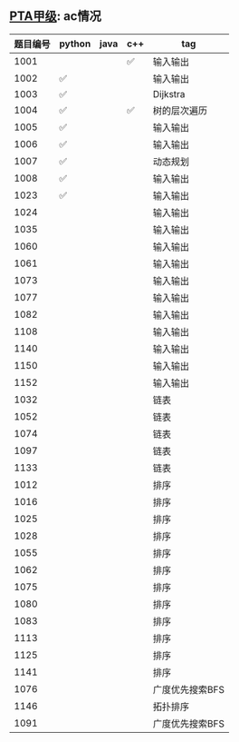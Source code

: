 ## [PTA甲级](https://pintia.cn/problem-sets/994805342720868352): ac情况
|题目编号|python|java|c++|tag|
|----|----|----|----|----|
|1001|||:white_check_mark:|输入输出|
|1002|:white_check_mark:|||输入输出|
|1003|:white_check_mark:|||Dijkstra|
|1004|:white_check_mark:||:white_check_mark:|树的层次遍历|
|1005|:white_check_mark:|||输入输出|
|1006|:white_check_mark:|||输入输出|
|1007|:white_check_mark:|||动态规划|
|1008|:white_check_mark:|||输入输出|
|1023|:white_check_mark:|||输入输出|
|1024||||输入输出|
|1035||||输入输出|
|1060||||输入输出|
|1061||||输入输出|
|1073||||输入输出|
|1077||||输入输出|
|1082||||输入输出|
|1108||||输入输出|
|1140||||输入输出|
|1150||||输入输出|
|1152||||输入输出|
|1032||||链表|
|1052||||链表|
|1074||||链表|
|1097||||链表|
|1133||||链表|
|1012||||排序|
|1016||||排序|
|1025||||排序|
|1028||||排序|
|1055||||排序|
|1062||||排序|
|1075||||排序|
|1080||||排序|
|1083||||排序|
|1113||||排序|
|1125||||排序|
|1141||||排序|
|1076||||广度优先搜索BFS|
|1146||||拓扑排序|
|1091||||广度优先搜索BFS|